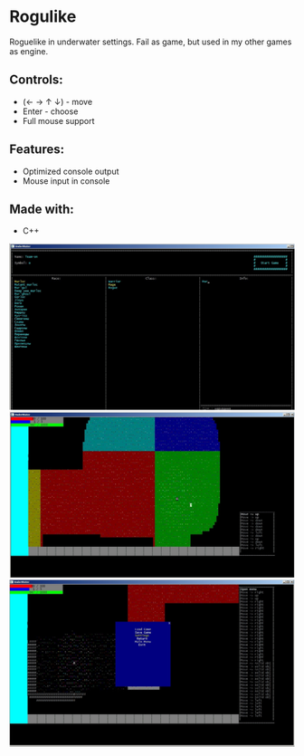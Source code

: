 ﻿# Rogulike

Roguelike in underwater settings. Fail as game, but used in my other games as engine.

## Controls:
 * (← → ↑ ↓) - move
 * Enter - choose
 * Full mouse support

## Features:
 * Optimized console output
 * Mouse input in console 
	
## Made with:
 * C++

![](readme/img3.jpg)
![](readme/img1.jpg)
![](readme/img2.jpg)
